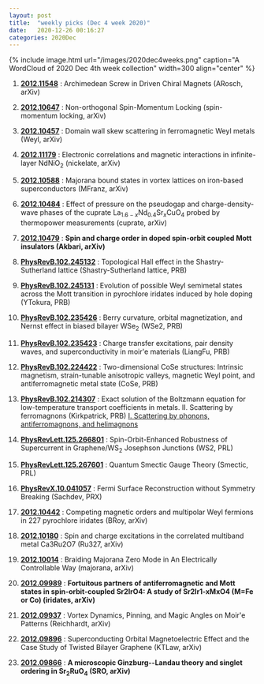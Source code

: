 ```yaml
---
layout: post
title:  "weekly picks (Dec 4 week 2020)"
date:   2020-12-26 00:16:27
categories: 2020Dec
---
```


{% include image.html url="/images/2020dec4weeks.png" caption="A WordCloud of 2020 Dec 4th week collection" width=300 align="center" %}



1. **[2012.11548](http://arxiv.org/abs/2012.11548)** : Archimedean Screw in Driven Chiral Magnets (ARosch, arXiv)

1. **[2012.10647](http://arxiv.org/abs/2012.10647)** : Non-orthogonal Spin-Momentum Locking (spin-momentum locking, arXiv)

1. **[2012.10457](http://arxiv.org/abs/2012.10457)** : Domain wall skew scattering in ferromagnetic Weyl metals (Weyl, arXiv)

1. **[2012.11179](http://arxiv.org/abs/2012.11179)** : Electronic correlations and magnetic interactions in infinite-layer NdNiO$_2$ (nickelate, arXiv)

1. **[2012.10588](http://arxiv.org/abs/2012.10588)** : Majorana bound states in vortex lattices on iron-based superconductors (MFranz, arXiv)

1. **[2012.10484](http://arxiv.org/abs/2012.10484)** : Effect of pressure on the pseudogap and charge-density-wave phases of the cuprate La$_{1.6-x}$Nd$_{0.4}$Sr$_x$CuO$_4$ probed by thermopower measurements (cuprate, arXiv)

1. **[2012.10479](http://arxiv.org/abs/2012.10479)** : **Spin and charge order in doped spin-orbit coupled Mott insulators (Akbari, arXiv)**

1. **[PhysRevB.102.245132](https://link.aps.org/doi/10.1103/PhysRevB.102.245132)** : Topological Hall effect in the Shastry-Sutherland lattice (Shastry-Sutherland lattice, PRB)

1. **[PhysRevB.102.245131](https://link.aps.org/doi/10.1103/PhysRevB.102.245131)** : Evolution of possible Weyl semimetal states across the Mott transition in pyrochlore iridates induced by hole doping (YTokura, PRB)

1. **[PhysRevB.102.235426](https://link.aps.org/doi/10.1103/PhysRevB.102.235426)** : Berry curvature, orbital magnetization, and Nernst effect in biased bilayer $\mathrm{W}{\mathrm{Se}}_{2}$ (WSe2, PRB)

1. **[PhysRevB.102.235423](https://link.aps.org/doi/10.1103/PhysRevB.102.235423)** : Charge transfer excitations, pair density waves, and superconductivity in moir\'e materials (LiangFu, PRB)

1. **[PhysRevB.102.224422](https://link.aps.org/doi/10.1103/PhysRevB.102.224422)** : Two-dimensional CoSe structures: Intrinsic magnetism, strain-tunable anisotropic valleys, magnetic Weyl point, and antiferromagnetic metal state (CoSe, PRB)

1. **[PhysRevB.102.214307](https://link.aps.org/doi/10.1103/PhysRevB.102.214307)** : Exact solution of the Boltzmann equation for low-temperature transport coefficients in metals. II. Scattering by ferromagnons (Kirkpatrick, PRB) [I. Scattering by phonons, antiferromagnons, and helimagnons](https://journals.aps.org/prb/abstract/10.1103/PhysRevB.102.214306)

1. **[PhysRevLett.125.266801](https://link.aps.org/doi/10.1103/PhysRevLett.125.266801)** : Spin-Orbit-Enhanced Robustness of Supercurrent in $\mathrm{Graphene}/{\mathrm{WS}}_{2}$ Josephson Junctions (WS2, PRL)

1. **[PhysRevLett.125.267601](https://link.aps.org/doi/10.1103/PhysRevLett.125.267601)** : Quantum Smectic Gauge Theory (Smectic, PRL)

1. **[PhysRevX.10.041057](https://link.aps.org/doi/10.1103/PhysRevX.10.041057)** : Fermi Surface Reconstruction without Symmetry Breaking (Sachdev, PRX)


1. **[2012.10442](http://arxiv.org/abs/2012.10442)** : Competing magnetic orders and multipolar Weyl fermions in 227 pyrochlore iridates (BRoy, arXiv)

1. **[2012.10180](http://arxiv.org/abs/2012.10180)** : Spin and charge excitations in the correlated multiband metal Ca3Ru2O7 (Ru327, arXiv)

1. **[2012.10014](http://arxiv.org/abs/2012.10014)** : Braiding Majorana Zero Mode in An Electrically Controllable Way (majorana, arXiv)

1. **[2012.09989](http://arxiv.org/abs/2012.09989)** : **Fortuitous partners of antiferromagnetic and Mott states in spin-orbit-coupled Sr2IrO4: A study of Sr2Ir1-xMxO4 (M=Fe or Co) (iridates, arXiv)**

1. **[2012.09937](http://arxiv.org/abs/2012.09937)** : Vortex Dynamics, Pinning, and Magic Angles on Moir\'e Patterns (Reichhardt, arXiv)

1. **[2012.09896](http://arxiv.org/abs/2012.09896)** : Superconducting Orbital Magnetoelectric Effect and the Case Study of Twisted Bilayer Graphene (KTLaw, arXiv)

1. **[2012.09866](http://arxiv.org/abs/2012.09866)** : **A microscopic Ginzburg--Landau theory and singlet ordering in Sr$_2$RuO$_4$ (SRO, arXiv)**